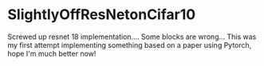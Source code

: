 # SlightlyOffResNetonCifar10
Screwed up resnet 18 implementation.... Some blocks are wrong... This was my first attempt implementing something based on a paper using Pytorch, hope I'm much better now!
